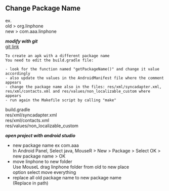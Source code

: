 ## Change Package Name

ex.    
old > org.linphone    
new > com.aaa.linphone

***modify with git***    
[git link](https://github.com/BelledonneCommunications/linphone-android/#to-create-an-apk-with-a-different-package-name)
```
To create an apk with a different package name
You need to edit the build.gradle file:

- look for the function named "getPackageName()" and change it value accordingly
- also update the values in the AndroidManifest file where the comment appears
- change the package name also in the files: res/xml/syncadapter.xml, res/xml/contacts.xml and res/values/non_localizable_custom where appears
- run again the Makefile script by calling "make"
```
build.gradle    
res/xml/syncadapter.xml    
res/xml/contacts.xml    
res/values/non_localizable_custom    

***open project with android studio***   
- new package name ex com.aaa    
In Android Panel, Select java, MouseR > New > Package > Select OK > new package name > OK
- move linphone to new folder    
Use MouseL drag linphone folder from old to new place    
option select move everything
- replace all old package name to new package name    
(Replace in path)
